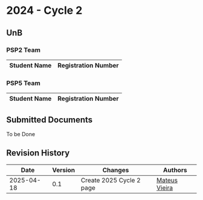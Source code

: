 # 2024 - Cycle 2 
## UnB

### **PSP2 Team**
| Student Name                 | Registration Number |
| ---------------------------- | ------------------- |

### **PSP5 Team**
| Student Name          | Registration Number |
| --------------------- | ------------------- |

## Submitted Documents
To be Done

## Revision History
| Date       | Version | Changes                  | Authors                                    |
| ---------- | ------- | ------------------------ | ------------------------------------------ |
| 2025-04-18 | 0.1     | Create 2025 Cycle 2 page | [Mateus Vieira](https://github.com/matix0) |